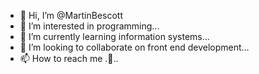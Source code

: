 - 👋 Hi, I’m @MartinBescott
- 👀 I’m interested in programming...
- 🌱 I’m currently learning information systems...
- 💞️ I’m looking to collaborate on front end development...
- 📫 How to reach me .🙏..

<!---
MartinBescott/MartinBescott is a ✨ special ✨ repository because its `README.md` (this file) appears on your GitHub profile.
You can click the Preview link to take a look at your changes.
--->
